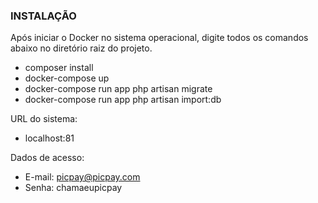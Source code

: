 
### INSTALAÇÃO

Após iniciar o Docker no sistema operacional, digite todos os comandos abaixo no diretório raiz do projeto.

- composer install
- docker-compose up
- docker-compose run app php artisan migrate
- docker-compose run app php artisan import:db

URL do sistema: 
- localhost:81

Dados de acesso:
- E-mail: picpay@picpay.com
- Senha: chamaeupicpay

